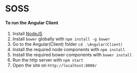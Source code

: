 # SOSS

#### To run the Angular Client

1. Install [NodeJS](http://nodejs.org/)
2. Install `bower` globally with `npm install -g bower`
3. Go to the Angular(Client) folder `cd .\Angular(Client)`
4. Install the required node components with `npm install`
5. Install the required bower components with `bower install`
6. Run the http server with `npm start`
7. Open the site on `http://localhost:8000/`